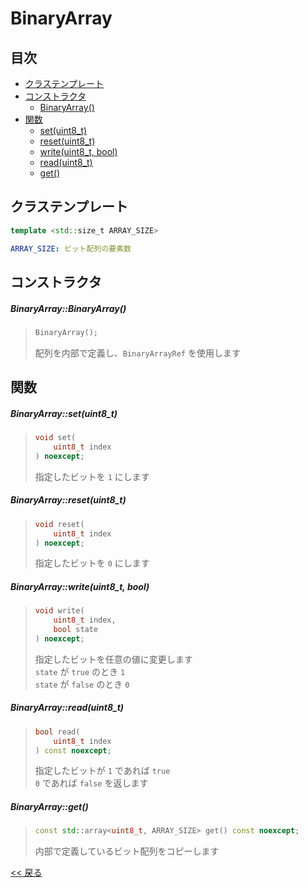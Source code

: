 # BinaryArray

## 目次
- [クラステンプレート](#クラステンプレート)
- [コンストラクタ](#コンストラクタ)
  - [BinaryArray()](#binaryarraybinaryarray)
- [関数](#関数)
  - [set(uint8_t)](#binaryarraysetuint8_t)
  - [reset(uint8_t)](#binaryarrayresetuint8_t)
  - [write(uint8_t, bool)](#binaryarraywriteuint8_t-bool)
  - [read(uint8_t)](#binaryarrayreaduint8_t)
  - [get()](#binaryarrayget)

## クラステンプレート
```c++
template <std::size_t ARRAY_SIZE>
```
```yaml
ARRAY_SIZE: ビット配列の要素数
```

## コンストラクタ
##### BinaryArray::BinaryArray()
> ```c++
> BinaryArray();
> ```
> 配列を内部で定義し、`BinaryArrayRef` を使用します

## 関数

##### BinaryArray::set(uint8_t)
> ```c++
> void set(
>     uint8_t index
> ) noexcept;
> ```
> 指定したビットを `1` にします

##### BinaryArray::reset(uint8_t)
> ```c++
> void reset(
>     uint8_t index
> ) noexcept;
> ```
> 指定したビットを `0` にします

##### BinaryArray::write(uint8_t, bool)
> ```c++
> void write(
>     uint8_t index,
>     bool state
> ) noexcept;
> ```
> 指定したビットを任意の値に変更します  
> `state` が `true` のとき `1`  
> `state` が `false` のとき `0`

##### BinaryArray::read(uint8_t)
> ```c++
> bool read(
>     uint8_t index
> ) const noexcept;
> ```
> 指定したビットが `1` であれば `true`  
> `0` であれば `false` を返します

##### BinaryArray::get()
> ```c++
> const std::array<uint8_t, ARRAY_SIZE> get() const noexcept;
> ```
> 内部で定義しているビット配列をコピーします

[<< 戻る](../INDEX.md)
